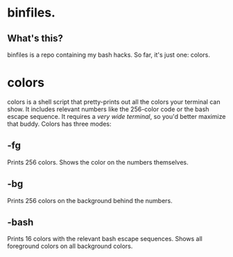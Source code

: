# binfiles.
## What's this?
binfiles is a repo containing my bash hacks. So far, it's just one: colors.

# colors
colors is a shell script that pretty-prints out all the colors your terminal can show. It includes relevant numbers like the 256-color code or the bash escape sequence. It requires a *very wide terminal*, so you'd better maximize that buddy. Colors has three modes:

## -fg
Prints 256 colors. Shows the color on the numbers themselves.

## -bg
Prints 256 colors on the background behind the numbers.

## -bash
Prints 16 colors with the relevant bash escape sequences. Shows all foreground colors on all background colors.
